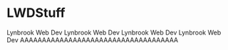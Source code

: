 # LWDStuff
Lynbrook Web Dev Lynbrook Web Dev Lynbrook Web Dev Lynbrook Web Dev AAAAAAAAAAAAAAAAAAAAAAAAAAAAAAAAAAAA
